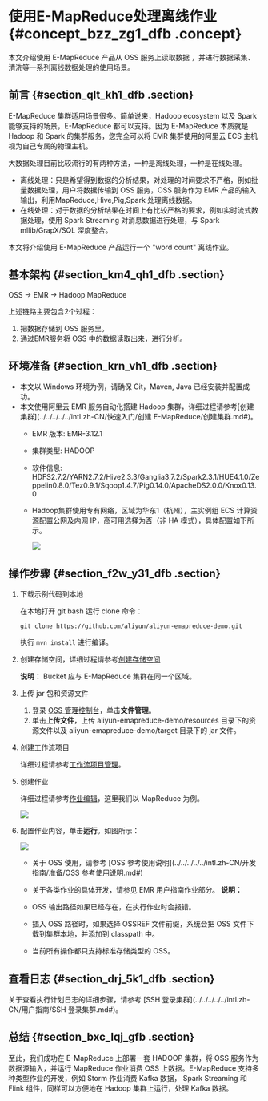# 使用E-MapReduce处理离线作业 {#concept_bzz_zg1_dfb .concept}

本文介绍使用 E-MapReduce 产品从 OSS 服务上读取数据 ，并进行数据采集、清洗等一系列离线数据处理的使用场景。

## 前言 {#section_qlt_kh1_dfb .section}

E-MapReduce 集群适用场景很多。简单说来，Hadoop ecosystem 以及 Spark 能够支持的场景，E-MapReduce 都可以支持。因为 E-MapReduce 本质就是 Hadoop 和 Spark 的集群服务，您完全可以将 EMR 集群使用的阿里云 ECS 主机视为自己专属的物理主机。

大数据处理目前比较流行的有两种方法，一种是离线处理，一种是在线处理。

-   离线处理：只是希望得到数据的分析结果，对处理的时间要求不严格，例如批量数据处理，用户将数据传输到 OSS 服务，OSS 服务作为 EMR 产品的输入输出，利用MapReduce,Hive,Pig,Spark 处理离线数据。
-   在线处理：对于数据的分析结果在时间上有比较严格的要求，例如实时流式数据处理，使用 Spark Streaming 对消息数据进行处理，与 Spark mllib/GrapX/SQL 深度整合。

本文将介绍使用 E-MapReduce 产品运行一个 "word count" 离线作业。

## 基本架构 {#section_km4_qh1_dfb .section}

OSS -\> EMR -\> Hadoop MapReduce

上述链路主要包含2个过程：

1.  把数据存储到 OSS 服务里。
2.  通过EMR服务将 OSS 中的数据读取出来，进行分析。

## 环境准备 {#section_krn_vh1_dfb .section}

-   本文以 Windows 环境为例，请确保 Git，Maven, Java 已经安装并配置成功。
-   本文使用阿里云 EMR 服务自动化搭建 Hadoop 集群，详细过程请参考[创建集群](../../../../../intl.zh-CN/快速入门/创建 E-MapReduce/创建集群.md#)。
    -   EMR 版本: EMR-3.12.1
    -   集群类型: HADOOP
    -   软件信息: HDFS2.7.2/YARN2.7.2/Hive2.3.3/Ganglia3.7.2/Spark2.3.1/HUE4.1.0/Zeppelin0.8.0/Tez0.9.1/Sqoop1.4.7/Pig0.14.0/ApacheDS2.0.0/Knox0.13.0
    -   Hadoop集群使用专有网络，区域为华东1（杭州），主实例组 ECS 计算资源配置公网及内网 IP，高可用选择为否（非 HA 模式），具体配置如下所示。

        ![](http://static-aliyun-doc.oss-cn-hangzhou.aliyuncs.com/assets/img/21330/154840883611874_zh-CN.png)


## 操作步骤 {#section_f2w_y31_dfb .section}

1.  下载示例代码到本地

    在本地打开 git bash 运行 clone 命令：

    ```
    git clone https://github.com/aliyun/aliyun-emapreduce-demo.git
    ```

    执行 `mvn install` 进行编译。

2.  创建存储空间，详细过程请参考[创建存储空间](../../../../../intl.zh-CN/快速入门/创建存储空间.md#)

    **说明：** Bucket 应与 E-MapReduce 集群在同一个区域。

3.  上传 jar 包和资源文件
    1.  登录 [OSS 管理控制台](https://oss.console.aliyun.com)，单击**文件管理**。
    2.  单击**上传文件**，上传 aliyun-emapreduce-demo/resources 目录下的资源文件以及 aliyun-emapreduce-demo/target 目录下的 jar 文件。
4.  创建工作流项目

    详细过程请参考[工作流项目管理](../../../../../intl.zh-CN/用户指南/数据开发/项目管理.md#)。

5.  创建作业

    详细过程请参考[作业编辑](../../../../../intl.zh-CN/用户指南/数据开发/作业编辑.md#)，这里我们以 MapReduce 为例。

    ![](http://static-aliyun-doc.oss-cn-hangzhou.aliyuncs.com/assets/img/21330/154840883611891_zh-CN.jpg)

6.  配置作业内容，单击**运行**。如图所示：

    ![](http://static-aliyun-doc.oss-cn-hangzhou.aliyuncs.com/assets/img/21330/154840883711892_zh-CN.png)

    -   关于 OSS 使用，请参考 [OSS 参考使用说明](../../../../../intl.zh-CN/开发指南/准备/OSS 参考使用说明.md#)
    -   关于各类作业的具体开发，请参见 EMR 用户指南作业部分。
    **说明：** 

    -   OSS 输出路径如果已经存在，在执行作业时会报错。
    -   插入 OSS 路径时，如果选择 OSSREF 文件前缀，系统会把 OSS 文件下载到集群本地，并添加到 classpath 中。
    -   当前所有操作都只支持标准存储类型的 OSS。 

## 查看日志 {#section_drj_5k1_dfb .section}

关于查看执行计划日志的详细步骤，请参考 [SSH 登录集群](../../../../../intl.zh-CN/用户指南/SSH 登录集群.md#)。

## 总结 {#section_bxc_lqj_gfb .section}

至此，我们成功在 E-MapReduce 上部署一套 HADOOP 集群，将 OSS 服务作为数据源输入，并运行 MapReduce 作业消费 OSS 上数据。E-MapReduce 支持多种类型作业的开发，例如 Storm 作业消费 Kafka 数据， Spark Streaming 和 Flink 组件，同样可以方便地在 Hadoop 集群上运行，处理 Kafka 数据。

